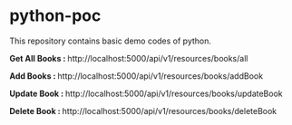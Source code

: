# python-poc
This repository contains basic demo codes of python.

<b>Get All Books : </b>
http://localhost:5000/api/v1/resources/books/all

<b>Add Books : </b>
http://localhost:5000/api/v1/resources/books/addBook

<b>Update Book : </b>
http://localhost:5000/api/v1/resources/books/updateBook

<b>Delete Book : </b>
http://localhost:5000/api/v1/resources/books/deleteBook

